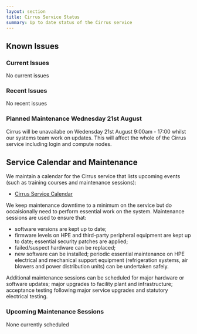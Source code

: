 ```yaml
---
layout: section
title: Cirrus Service Status
summary: Up to date status of the Cirrus service
---
```


## Known Issues

### Current Issues

No current issues

### Recent Issues

No recent issues 

### Planned Maintenance Wednesday 21st August

Cirrus will be unavailabe on Wedensday 21st August  9:00am - 17:00  whilst our systems team work on updates.
This will affect the whole of the Cirrus service including login and compute nodes.

## Service Calendar and Maintenance

We maintain a calendar for the Cirrus service that lists upcoming events (such
as training courses and maintenance sessions):

- [Cirrus Service Calendar](calendar.html)

We keep maintenance downtime to a minimum on the service but do occaisionally
need to perform essential work on the system. Maintenance sessions are used to 
ensure that:

* software versions are kept up to date;
* firmware levels on HPE and third-party peripheral equipment are kept up to date;
essential security patches are applied;
* failed/suspect hardware can be replaced;
* new software can be installed;
periodic essential maintenance on HPE electrical and mechanical support equipment (refrigeration systems, air blowers and power distribution units) can be undertaken safely.

Additional maintenance sessions can be scheduled for major hardware or software updates; major upgrades to facility plant and infrastructure; acceptance testing following major service upgrades and statutory electrical testing.

### Upcoming Maintenance Sessions

None currently scheduled




